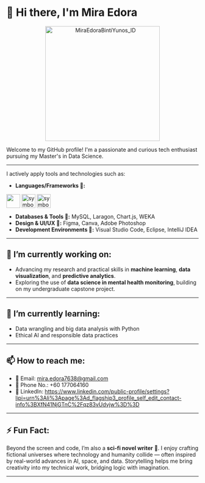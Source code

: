 # 👋 Hi there, I'm Mira Edora
<p align="center">
  <img src="https://github.com/user-attachments/assets/fbc820ef-f65f-4892-beaf-fa4985e62d03" alt="MiraEdoraBintiYunos_ID" width="300"/>
</p>


Welcome to my GitHub profile! I'm a passionate and curious tech enthusiast pursuing my Master's in Data Science. 

--- 

I actively apply tools and technologies such as:
- **Languages/Frameworks 💼:**
<img src="https://github.com/user-attachments/assets/1783a5fd-54a0-416e-a168-a0f9c9928193" width="36" style="vertical-align:middle; display:inline;"/>
<img src="https://github.com/user-attachments/assets/f199f2e2-e4ae-4e93-91b9-6ecc46f18115" width="36" alt="symbol1" style="vertical-align:middle; display:inline;"/>
<img src="https://github.com/user-attachments/assets/0adc4c52-5c92-4bcb-a03d-ec6d361b5b23" width="36" alt="symbol2" style="vertical-align:middle; display:inline;"/>

  
- **Databases & Tools 💼:** MySQL, Laragon, Chart.js, WEKA  
- **Design & UI/UX 💼:** Figma, Canva, Adobe Photoshop  
- **Development Environments 💼:** Visual Studio Code, Eclipse, IntelliJ IDEA  

---

## 🔭 I’m currently working on:  
- Advancing my research and practical skills in **machine learning**, **data visualization**, and **predictive analytics**.  
- Exploring the use of **data science in mental health monitoring**, building on my undergraduate capstone project.  

---

## 🌱 I’m currently learning:  
- Data wrangling and big data analysis with Python  
- Ethical AI and responsible data practices  

---

## 📫 How to reach me:  
- 📧 Email: mira.edora7638@gmail.com  
- 📍 Phone No.: +60 177064160
- 💼 LinkedIn: https://www.linkedin.com/public-profile/settings?lipi=urn%3Ali%3Apage%3Ad_flagship3_profile_self_edit_contact-info%3BXfN41NjGTnC%2Fqz83vUdvjw%3D%3D   

---

## ⚡ Fun Fact:  
Beyond the screen and code, I’m also a **sci-fi novel writer** 📖. I enjoy crafting fictional universes where technology and humanity collide — often inspired by real-world advances in AI, space, and data. Storytelling helps me bring creativity into my technical work, bridging logic with imagination.  

---





